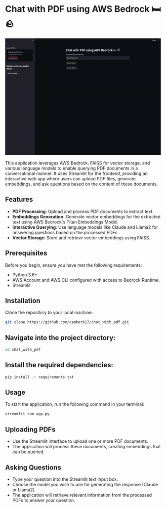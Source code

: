 # Chat with PDF using AWS Bedrock 🛏️ 🪨

![Alt text](pdf_chat.gif)

This application leverages AWS Bedrock, FAISS for vector storage, and various language models to enable querying PDF documents in a conversational manner. It uses Streamlit for the frontend, providing an interactive web app where users can upload PDF files, generate embeddings, and ask questions based on the content of these documents.

## Features

- **PDF Processing**: Upload and process PDF documents to extract text.
- **Embeddings Generation**: Generate vector embeddings for the extracted text using AWS Bedrock's Titan Embeddings Model.
- **Interactive Querying**: Use language models like Claude and Llama2 for answering questions based on the processed PDFs.
- **Vector Storage**: Store and retrieve vector embeddings using FAISS.

## Prerequisites

Before you begin, ensure you have met the following requirements:

- Python 3.6+
- AWS Account and AWS CLI configured with access to Bedrock Runtime.
- Streamlit

## Installation

Clone the repository to your local machine:

```bash
git clone https://github.com/canberk17/chat_with_pdf.git
```

## Navigate into the project directory:

```bash
cd chat_with_pdf
```

## Install the required dependencies:

```bash
pip install -r requirements.txt
```

## Usage

To start the application, run the following command in your terminal:

```bash
streamlit run app.py
```

## Uploading PDFs

- Use the Streamlit interface to upload one or more PDF documents.
- The application will process these documents, creating embeddings that can be queried.

## Asking Questions

- Type your question into the Streamlit text input box.
- Choose the model you wish to use for generating the response (Claude or Llama2).
- The application will retrieve relevant information from the processed PDFs to answer your question.
